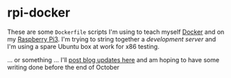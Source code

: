 # rpi-docker

These are some `Dockerfile` scripts I'm using to teach myself [Docker][wwwDocker] and on my [Raspberry Pi3][orgPi3].
I'm trying to string together a *development server* and I'm using a spare Ubuntu box at work for x86 testing.

... or something ... I'll [post blog updates here][pal] and am hoping to have some writing done before the end of October

[wwwDocker]: https://www.docker.com/
[orgPi3]: https://www.raspberrypi.org/products/raspberry-pi-3-model-b/
[pal]: http://peterlavalle.com/

